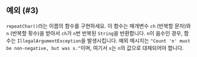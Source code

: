## 예외 (#3)

`repeatChar()`라는 이름의 함수를 구현하세요. 이 함수는 매개변수 `ch` (반복할 문자)와 `n` (반복할 횟수)을 받아서 `ch`가 `n`번 반복된 `String`을 반환합니다. `n`이 음수인 경우, 함수는 `IllegalArgumentException`을 발생시킵니다. 예외 메시지는 `"Count 'n' must be non-negative, but was x."`이며, 여기서 `x`는 `n`의 값으로 대체되어야 합니다.